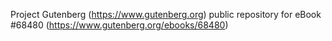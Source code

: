 Project Gutenberg (https://www.gutenberg.org) public repository for
eBook #68480 (https://www.gutenberg.org/ebooks/68480)
